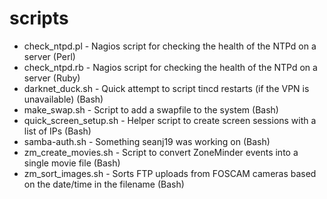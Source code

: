 scripts
=======
* check_ntpd.pl - Nagios script for checking the health of the NTPd on a server (Perl)
* check_ntpd.rb - Nagios script for checking the health of the NTPd on a server (Ruby)
* darknet_duck.sh - Quick attempt to script tincd restarts (if the VPN is unavailable) (Bash)
* make_swap.sh - Script to add a swapfile to the system (Bash)
* quick_screen_setup.sh - Helper script to create screen sessions with a list of IPs (Bash)
* samba-auth.sh - Something seanj19 was working on (Bash)
* zm_create_movies.sh - Script to convert ZoneMinder events into a single movie file (Bash)
* zm_sort_images.sh - Sorts FTP uploads from FOSCAM cameras based on the date/time in the filename (Bash)
